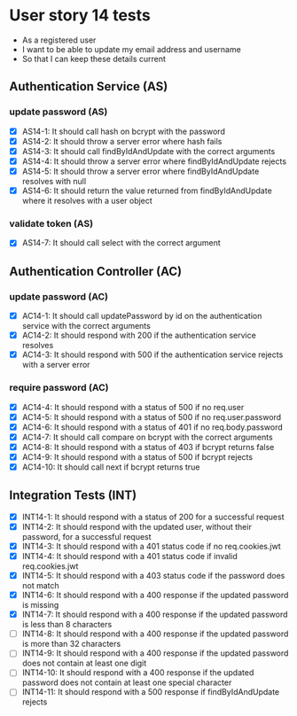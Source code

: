 # User story 14 tests

- As a registered user
- I want to be able to update my email address and username
- So that I can keep these details current

## Authentication Service (AS)

### update password (AS)

- [x] AS14-1: It should call hash on bcrypt with the password
- [x] AS14-2: It should throw a server error where hash fails
- [x] AS14-3: It should call findByIdAndUpdate with the correct arguments
- [x] AS14-4: It should throw a server error where findByIdAndUpdate rejects
- [x] AS14-5: It should throw a server error where findByIdAndUpdate resolves with null
- [x] AS14-6: It should return the value returned from findByIdAndUpdate where it resolves with a user object

### validate token (AS)

- [x] AS14-7: It should call select with the correct argument

## Authentication Controller (AC)

### update password (AC)

- [x] AC14-1: It should call updatePassword by id on the authentication service with the correct arguments
- [x] AC14-2: It should respond with 200 if the authentication service resolves
- [x] AC14-3: It should respond with 500 if the authentication service rejects with a server error

### require password (AC)

- [x] AC14-4: It should respond with a status of 500 if no req.user
- [x] AC14-5: It should respond with a status of 500 if no req.user.password
- [x] AC14-6: It should respond with a status of 401 if no req.body.password
- [x] AC14-7: It should call compare on bcrypt with the correct arguments
- [x] AC14-8: It should respond with a status of 403 if bcrypt returns false
- [x] AC14-9: It should respond with a status of 500 if bcrypt rejects
- [x] AC14-10: It should call next if bcrypt returns true

## Integration Tests (INT)

- [x] INT14-1: It should respond with a status of 200 for a successful request
- [x] INT14-2: It should respond with the updated user, without their password, for a successful request
- [x] INT14-3: It should respond with a 401 status code if no req.cookies.jwt
- [x] INT14-4: It should respond with a 401 status code if invalid req.cookies.jwt
- [x] INT14-5: It should respond with a 403 status code if the password does not match
- [x] INT14-6: It should respond with a 400 response if the updated password is missing
- [x] INT14-7: It should respond with a 400 response if the updated password is less than 8 characters
- [ ] INT14-8: It should respond with a 400 response if the updated password is more than 32 characters
- [ ] INT14-9: It should respond with a 400 response if the updated password does not contain at least one digit
- [ ] INT14-10: It should respond with a 400 response if the updated password does not contain at least one special character
- [ ] INT14-11: It should respond with a 500 response if findByIdAndUpdate rejects
